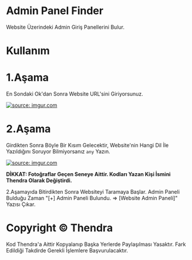 # Admin Panel Finder
Website Üzerindeki Admin Giriş Panellerini Bulur.

# Kullanım

# 1.Aşama
En Sondaki Ok'dan Sonra Website URL'sini Giriyorsunuz.

<a href="https://imgur.com/pubHKOe"><img src="https://i.imgur.com/pubHKOe.jpg" title="source: imgur.com" /></a>

# 2.Aşama
Girdikten Sonra Böyle Bir Kısım Gelecektir, Website'nin Hangi Dil İle Yazıldığını Soruyor Bilmiyorsanız ```any``` Yazın.

<a href="https://imgur.com/ndLm4jt"><img src="https://i.imgur.com/ndLm4jt.jpg" title="source: imgur.com" /></a>

**DİKKAT: Fotoğraflar Geçen Seneye Aittir. Kodları Yazan Kişi İsmini Thendra Olarak Değiştirdi.**

2.Aşamayıda Bitirdikten Sonra Websiteyi Taramaya Başlar. Admin Paneli Bulduğu Zaman "[+] Admin Paneli Bulundu. => [Website Admin Paneli]" Yazısı Çıkar.

# Copyright © Thendra
Kod Thendra'a Aittir Kopyalanıp Başka Yerlerde Paylaşılması Yasaktır. Fark Edildiği Takdirde Gerekli İşlemlere Başvurulacaktır.
